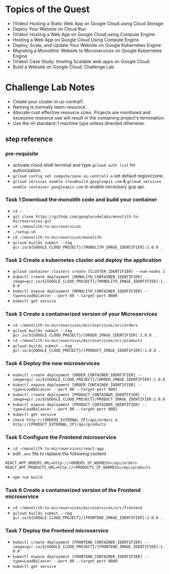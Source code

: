 # Topics of the Quest
- (Video) Hosting a Static Web App on Google Cloud using Cloud Storage
- Deploy Your Website on Cloud Run
- (Video) Hosting a Web App on Google Cloud using Compute Engine
- Hosting a Web App on Google Cloud Using Compute Engine
- Deploy, Scale, and Update Your Website on Google Kubernetes Engine
- Migrating a Monolithic Website to Microservices on Google Kubernetes Engine
- (Video) Case Study: Hosting Scalable web apps on Google Cloud
- Build a Website on Google Cloud: Challenge Lab

# Challenge Lab Notes
- Create your cluster in us-central1.
- Naming is normally team-resource.
- Allocate cost effective resource sizes. Projects are monitored and excessive resource use will result in the containing project's termination.
- Use the n1-standard-1 machine type unless directed otherwise.

## step reference
### pre-requisite
- activate cloud shell terminal and type `gcloud auth list` for authorization.
- `gcloud config set compute/zone us-central1-a` set default region/zone.
- `gcloud services enable cloudbuild.googleapis.com` & `gcloud services enable container.googleapis.com` to enable necessary gcp api.

### Task 1 Download the monolith code and build your container
- `cd ~`
- `git clone https://github.com/googlecodelabs/monolith-to-microservices.git`
- `cd ~/monolith-to-microservices`
- `./setup.sh`
- `cd ~/monolith-to-microservices/monolith`
- `gcloud builds submit --tag gcr.io/${GOOGLE_CLOUD_PROJECT}/[MONOLITH_IMAGE_IDENTIFIER]:1.0.0 .`


### Task 2 Create a kubernetes cluster and deploy the application
- `gcloud container clusters create [CLUSTER_IDENTIFIER] --num-nodes 3`
- `kubectl create deployment [MONOLITH_CONTAINER_IDENTIFIER] --image=gcr.io/${GOOGLE_CLOUD_PROJECT}/[MONOLITH_IMAGE_IDENTIFIER]:1.0.0`
- `kubectl expose deployment [MONOLITH_CONTAINER_IDENTIFIER] --type=LoadBalancer --port 80 --target-port 8080`
- `kubectl get service`


### Task 3 Create a containerized version of your Microservices
- `cd ~/monolith-to-microservices/microservices/src/orders`
- `gcloud builds submit --tag gcr.io/${GOOGLE_CLOUD_PROJECT}/[ORDER_IMAGE_IDENTIFIER]:1.0.0 .`
- `cd ~/monolith-to-microservices/microservices/src/products`
- `gcloud builds submit --tag gcr.io/${GOOGLE_CLOUD_PROJECT}/[PRODUCT_IMAGE_IDENTIFIER]:1.0.0 .`


### Task 4 Deploy the new microservices
- `kubectl create deployment [ORDER_CONTAINER_IDENTIFIER] --image=gcr.io/${GOOGLE_CLOUD_PROJECT}/[ORDER_IMAGE_IDENTIFIER]:1.0.0`
- `kubectl expose deployment [ORDER_CONTAINER_IDENTIFIER] --type=LoadBalancer --port 80 --target-port 8081`
- `kubectl create deployment [PRODUCT_CONTAINER_IDENTIFIER] --image=gcr.io/${GOOGLE_CLOUD_PROJECT}/PRODUCT_IMAGE_IDENTIFIER:1.0.0`
- `kubectl expose deployment [PRODUCT_CONTAINER_IDENTIFIER] --type=LoadBalancer --port 80 --target-port 8082`
- `kubectl get service`
- `check http://[ORDERS_EXTERNAL_IP]/api/orders & http://[PRODUCT_EXTERNAL_IP]/api/products`


### Task 5 Configure the Frontend microservice
- `cd ~/monolith-to-microservices/react-app`
- edit `.env` file to replace the following content
```
REACT_APP_ORDERS_URL=http://<ORDERS_IP_ADDRESS>/api/orders
REACT_APP_PRODUCTS_URL=http://<PRODUCTS_IP_ADDRESS>/api/products
```
- `npm run build`


### Task 6 Create a containerized version of the Frontend microservice
- `cd ~/monolith-to-microservices/microservices/src/frontend`
- `gcloud builds submit --tag gcr.io/${GOOGLE_CLOUD_PROJECT}/[FRONTEND_IMAGE_IDENTIFIER]:1.0.0 .`


### Task 7 Deploy the Frontend microservice
- `kubectl create deployment [FRONTEND_CONTAINER_IDENTIFIER] --image=gcr.io/${GOOGLE_CLOUD_PROJECT}/[FRONTEND_IMAGE_IDENTIFIER]:1.0.0`
- `kubectl expose deployment [FRONTEND_CONTAINER_IDENTIFIER] --type=LoadBalancer --port 80 --target-port 8080`
- `kubectl get service`
